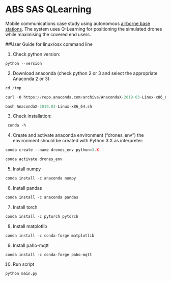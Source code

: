 # ABS SAS QLearning

Mobile communications case study using autonomous [airborne base stations](https://ieeexplore.ieee.org/abstract/document/9448192). The system uses Q-Learning for positioning the simulated drones while maximising the covered end users.

##User Guide for linux/osx command line 

1. Check python version: 
```python 
python --version  
```
2. Download anaconda (check python 2 or 3 and select the appropriate Anaconda 2 or 3): 
```python 
cd /tmp 

curl -O https://repo.anaconda.com/archive/AnacondaX-2019.03-Linux-x86_64.sh 

bash AnacondaX-2019.03-Linux-x86_64.sh 
```
3. Check installation:   
```python
 conda -h
```
 
4. Create and activate anaconda environment (“drones_env”) the environment should be created with Python 3.X as interpreter: 
```python
conda create --name drones_env python=3.X 

conda activate drones_env 
```
5. Install numpy 
```python 
conda install -c anaconda numpy 
```
6. Install pandas 
```python
conda install -c anaconda pandas 
```
7. Install torch 
```python
conda install -c pytorch pytorch 
```
8. Install matplotlib 
```python 
conda install -c conda-forge matplotlib 
```
9. Install paho-mqtt
```python 
conda install -c conda-forge paho-mqtt
```
10. Run script 
```python 
python main.py
````
